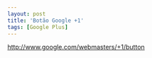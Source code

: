 ```yaml
---
layout: post
title: 'Botão Google +1'
tags: [Google Plus]
---
```


<http://www.google.com/webmasters/+1/button>
